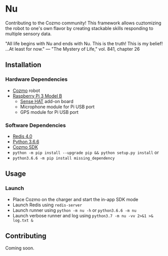 # Nu

Contributing to the Cozmo community! This framework allows cuztomizing the robot to one's own flavor by creating stackable skills responding to multiple sensory data.

"All life begins with Nu and ends with Nu. This is the truth! This is my belief! ...At least for now."
— "The Mystery of Life," vol. 841, chapter 26

## Installation

### Hardware Dependencies
- [Cozmo](https://www.anki.com/en-us/cozmo) robot
- [Raspberry Pi 3 Model B](https://www.raspberrypi.org/products/raspberry-pi-3-model-b)
  - [Sense HAT](https://www.raspberrypi.org/products/sense-hat) add-on board
  - Microphone module for Pi USB port
  - GPS module for Pi USB port

### Software Dependencies
- [Redis 4.0](https://redis.io/download)
- [Python 3.6.6](https://www.python.org/downloads)
- [Cozmo SDK](http://cozmosdk.anki.com/docs)
- `python -m pip install --upgrade pip && python setup.py install` or
- `python3.6.6 -m pip install missing_dependency`

## Usage 

### Launch
- Place Cozmo on the charger and start the in-app SDK mode
- Launch Redis using `redis-server`
- Launch runner using `python -m nu -h` or `python3.6.6 -m nu`
- Launch verbose runner and log using `python3.7 -m nu -vv 2>&1 >& log.txt &`

## Contributing

Coming soon. 
